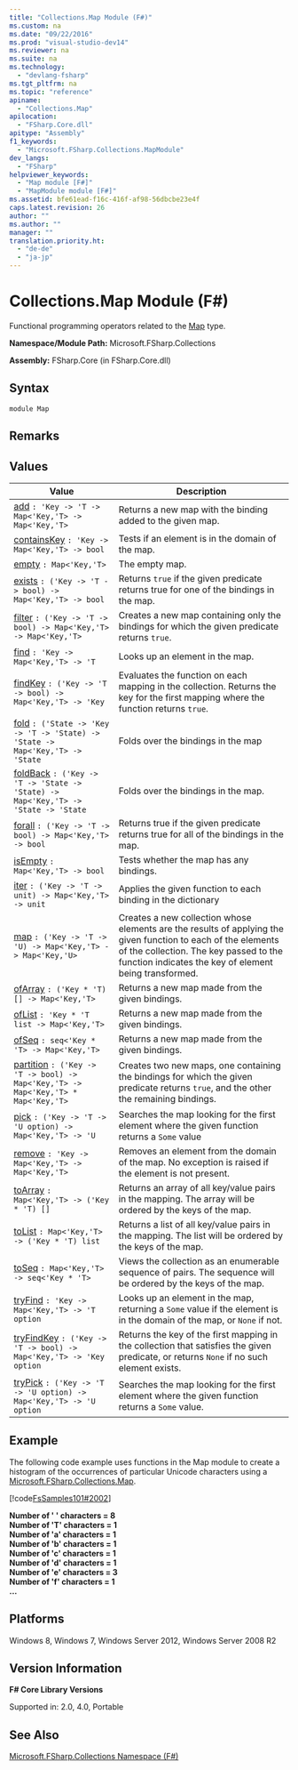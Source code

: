 ```yaml
---
title: "Collections.Map Module (F#)"
ms.custom: na
ms.date: "09/22/2016"
ms.prod: "visual-studio-dev14"
ms.reviewer: na
ms.suite: na
ms.technology: 
  - "devlang-fsharp"
ms.tgt_pltfrm: na
ms.topic: "reference"
apiname: 
  - "Collections.Map"
apilocation: 
  - "FSharp.Core.dll"
apitype: "Assembly"
f1_keywords: 
  - "Microsoft.FSharp.Collections.MapModule"
dev_langs: 
  - "FSharp"
helpviewer_keywords: 
  - "Map module [F#]"
  - "MapModule module [F#]"
ms.assetid: bfe61ead-f16c-416f-af98-56dbcbe23e4f
caps.latest.revision: 26
author: ""
ms.author: ""
manager: ""
translation.priority.ht: 
  - "de-de"
  - "ja-jp"
---
```

# Collections.Map Module (F#)
Functional programming operators related to the [Map](../vs140/collections.map--key--value--class--fsharp-.md) type.  
  
 **Namespace/Module Path:** Microsoft.FSharp.Collections  
  
 **Assembly:** FSharp.Core (in FSharp.Core.dll)  
  
## Syntax  
  
```  
module Map  
```  
  
## Remarks  
  
## Values  
  
|Value|Description|  
|-----------|-----------------|  
|[add](../vs140/map.add--key--t--function--fsharp-.md)  `: 'Key -> 'T -> Map<'Key,'T> -> Map<'Key,'T>`|Returns a new map with the binding added to the given map.|  
|[containsKey](../vs140/map.containskey--key--t--function--fsharp-.md)  `: 'Key -> Map<'Key,'T> -> bool`|Tests if an element is in the domain of the map.|  
|[empty](../vs140/map.empty--key--t--type-function--fsharp-.md)  `: Map<'Key,'T>`|The empty map.|  
|[exists](../vs140/map.exists--key--t--function--fsharp-.md)  `: ('Key -> 'T -> bool) -> Map<'Key,'T> -> bool`|Returns `true` if the given predicate returns true for one of the bindings in the map.|  
|[filter](../vs140/map.filter--key--t--function--fsharp-.md)  `: ('Key -> 'T -> bool) -> Map<'Key,'T> -> Map<'Key,'T>`|Creates a new map containing only the bindings for which the given predicate returns `true`.|  
|[find](../vs140/map.find--key--t--function--fsharp-.md)  `: 'Key -> Map<'Key,'T> -> 'T`|Looks up an element in the map.|  
|[findKey](../vs140/map.findkey--key--t--function--fsharp-.md)  `: ('Key -> 'T -> bool) -> Map<'Key,'T> -> 'Key`|Evaluates the function on each mapping in the collection. Returns the key for the first mapping where the function returns `true`.|  
|[fold](../vs140/map.fold--key--t--state--function--fsharp-.md)  `: ('State -> 'Key -> 'T -> 'State) -> 'State -> Map<'Key,'T> -> 'State`|Folds over the bindings in the map|  
|[foldBack](../vs140/map.foldback--key--t--state--function--fsharp-.md)  `: ('Key -> 'T -> 'State -> 'State) -> Map<'Key,'T> -> 'State -> 'State`|Folds over the bindings in the map.|  
|[forall](../vs140/map.forall--key--t--function--fsharp-.md)  `: ('Key -> 'T -> bool) -> Map<'Key,'T> -> bool`|Returns true if the given predicate returns true for all of the bindings in the map.|  
|[isEmpty](../vs140/map.isempty--key--t--function--fsharp-.md)  `: Map<'Key,'T> -> bool`|Tests whether the map has any bindings.|  
|[iter](../vs140/map.iter--key--t--function--fsharp-.md)  `: ('Key -> 'T -> unit) -> Map<'Key,'T> -> unit`|Applies the given function to each binding in the dictionary|  
|[map](../vs140/map.map--key--t--u--function--fsharp-.md)  `: ('Key -> 'T -> 'U) -> Map<'Key,'T> -> Map<'Key,'U>`|Creates a new collection whose elements are the results of applying the given function to each of the elements of the collection. The key passed to the function indicates the key of element being transformed.|  
|[ofArray](../vs140/map.ofarray--key--t--function--fsharp-.md)  `: ('Key * 'T) [] -> Map<'Key,'T>`|Returns a new map made from the given bindings.|  
|[ofList](../vs140/map.oflist--key--t--function--fsharp-.md)  `: 'Key * 'T list -> Map<'Key,'T>`|Returns a new map made from the given bindings.|  
|[ofSeq](../vs140/map.ofseq--key--t--function--fsharp-.md)  `: seq<'Key * 'T> -> Map<'Key,'T>`|Returns a new map made from the given bindings.|  
|[partition](../vs140/map.partition--key--t--function--fsharp-.md)  `: ('Key -> 'T -> bool) -> Map<'Key,'T> -> Map<'Key,'T> * Map<'Key,'T>`|Creates two new maps, one containing the bindings for which the given predicate returns `true`, and the other the remaining bindings.|  
|[pick](../vs140/map.pick--key--t--u--function--fsharp-.md)  `: ('Key -> 'T -> 'U option) -> Map<'Key,'T> -> 'U`|Searches the map looking for the first element where the given function returns a `Some` value|  
|[remove](../vs140/map.remove--key--t--function--fsharp-.md)  `: 'Key -> Map<'Key,'T> -> Map<'Key,'T>`|Removes an element from the domain of the map. No exception is raised if the element is not present.|  
|[toArray](../vs140/map.toarray--key--t--function--fsharp-.md)  `: Map<'Key,'T> -> ('Key * 'T) []`|Returns an array of all key/value pairs in the mapping. The array will be ordered by the keys of the map.|  
|[toList](../vs140/map.tolist--key--t--function--fsharp-.md)  `: Map<'Key,'T> -> ('Key * 'T) list`|Returns a list of all key/value pairs in the mapping. The list will be ordered by the keys of the map.|  
|[toSeq](../vs140/map.toseq--key--t--function--fsharp-.md)  `: Map<'Key,'T> -> seq<'Key * 'T>`|Views the collection as an enumerable sequence of pairs. The sequence will be ordered by the keys of the map.|  
|[tryFind](../vs140/map.tryfind--key--t--function--fsharp-.md)  `: 'Key -> Map<'Key,'T> -> 'T option`|Looks up an element in the map, returning a `Some` value if the element is in the domain of the map, or `None` if not.|  
|[tryFindKey](../vs140/map.tryfindkey--key--t--function--fsharp-.md)  `: ('Key -> 'T -> bool) -> Map<'Key,'T> -> 'Key option`|Returns the key of the first mapping in the collection that satisfies the given predicate, or returns `None` if no such element exists.|  
|[tryPick](../vs140/map.trypick--key--t--u--function--fsharp-.md)  `: ('Key -> 'T -> 'U option) -> Map<'Key,'T> -> 'U option`|Searches the map looking for the first element where the given function returns a `Some` value.|  
  
## Example  
 The following code example uses functions in the Map module to create a histogram of the occurrences of particular Unicode characters using a [Microsoft.FSharp.Collections.Map](../vs140/collections.map--key--value--class--fsharp-.md).  
  
 [!code[FsSamples101#2002](../vs140/codesnippet/FSharp/collections.map-module--fsharp-_1.fs)]  
  
 **Number of ' ' characters = 8**  
**Number of 'T' characters = 1**  
**Number of 'a' characters = 1**  
**Number of 'b' characters = 1**  
**Number of 'c' characters = 1**  
**Number of 'd' characters = 1**  
**Number of 'e' characters = 3**  
**Number of 'f' characters = 1**  
**...**   
## Platforms  
 Windows 8, Windows 7, Windows Server 2012, Windows Server 2008 R2  
  
## Version Information  
 **F# Core Library Versions**  
  
 Supported in: 2.0, 4.0, Portable  
  
## See Also  
 [Microsoft.FSharp.Collections Namespace (F#)](../vs140/microsoft.fsharp.collections-namespace--fsharp-.md)